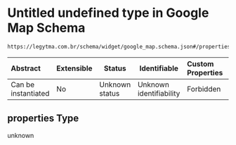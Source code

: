 # Untitled undefined type in Google Map Schema

```txt
https://legytma.com.br/schema/widget/google_map.schema.json#/properties
```




| Abstract            | Extensible | Status         | Identifiable            | Custom Properties | Additional Properties | Access Restrictions | Defined In                                                                                 |
| :------------------ | ---------- | -------------- | ----------------------- | :---------------- | --------------------- | ------------------- | ------------------------------------------------------------------------------------------ |
| Can be instantiated | No         | Unknown status | Unknown identifiability | Forbidden         | Allowed               | none                | [google_map.schema.json\*](../schema/widget/google_map.schema.json) |

## properties Type

unknown
